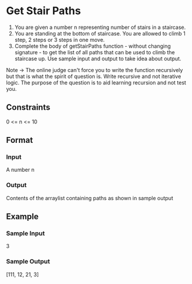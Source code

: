 # Get Stair Paths

1. You are given a number n representing number of stairs in a staircase.
2. You are standing at the bottom of staircase. You are allowed to climb 1 step, 2 steps or 3 steps in one move.
3. Complete the body of getStairPaths function - without changing signature - to get the list of all paths that can be used to climb the staircase up.
Use sample input and output to take idea about output.

Note -> The online judge can't force you to write the function recursively but that is what the spirit of question is. Write recursive and not iterative logic. The purpose of the question is to aid learning recursion and not test you.

## Constraints
0 <= n <= 10

## Format
### Input
A number n

### Output
Contents of the arraylist containing paths as shown in sample output

## Example
### Sample Input
3

### Sample Output
[111, 12, 21, 3]
